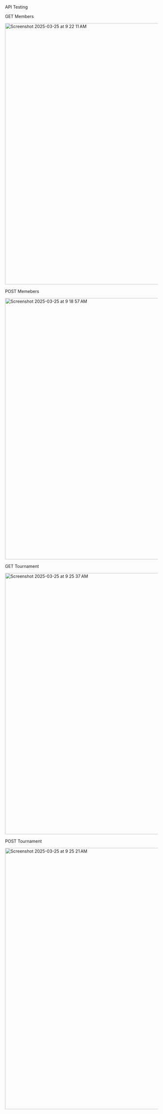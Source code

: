 API Testing

GET Members

<img width="862" alt="Screenshot 2025-03-25 at 9 22 11 AM" src="https://github.com/user-attachments/assets/262d269e-210f-4674-9d3c-f1f6fd349e12" />

POST Memebers

<img width="862" alt="Screenshot 2025-03-25 at 9 18 57 AM" src="https://github.com/user-attachments/assets/f7711666-73ec-4dba-b3e7-be9975909862" />

GET Tournament

<img width="862" alt="Screenshot 2025-03-25 at 9 25 37 AM" src="https://github.com/user-attachments/assets/b5b98599-cec8-46de-8137-aaaa965fee80" />

POST Tournament

<img width="862" alt="Screenshot 2025-03-25 at 9 25 21 AM" src="https://github.com/user-attachments/assets/23189cc8-2018-415d-9e1d-201c7ee1e5e1" />
